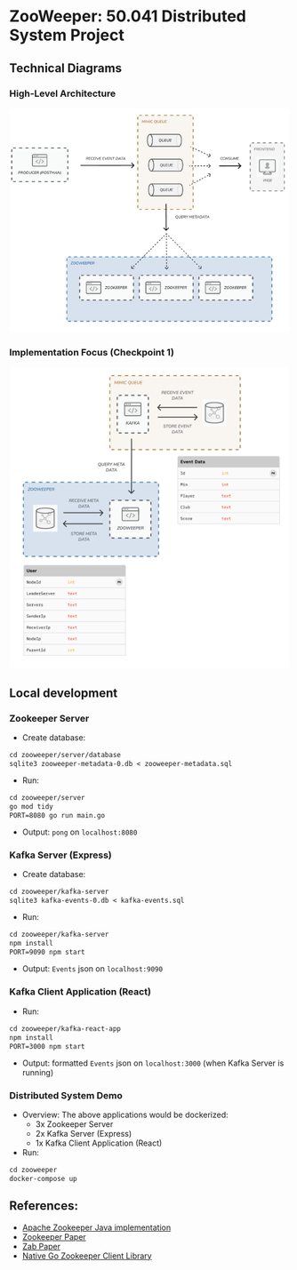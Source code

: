 # ZooWeeper: 50.041 Distributed System Project

## Technical Diagrams
### High-Level Architecture
 ![](assets/system_architecture.png)
### Implementation Focus (Checkpoint 1)
![](assets/request_processor_flow.png)

## Local development
### Zookeeper Server
- Create database:
```shell
cd zooweeper/server/database
sqlite3 zooweeper-metadata-0.db < zooweeper-metadata.sql
```
- Run: 
```shell
cd zooweeper/server
go mod tidy 
PORT=8080 go run main.go
```
- Output: `pong` on `localhost:8080`
### Kafka Server (Express)
- Create database:
```shell
cd zooweeper/kafka-server
sqlite3 kafka-events-0.db < kafka-events.sql
```
- Run:
```shell
cd zooweeper/kafka-server
npm install
PORT=9090 npm start
```
- Output: `Events` json on `localhost:9090`
### Kafka Client Application (React)
- Run: 
```shell
cd zooweeper/kafka-react-app
npm install
PORT=3000 npm start
```
- Output: formatted `Events` json on `localhost:3000`  (when Kafka Server is running)

### Distributed System Demo
- Overview: The above applications would be dockerized:
  - 3x Zookeeper Server
  - 2x Kafka Server (Express)
  - 1x Kafka Client Application (React)
- Run:
```shell
cd zooweeper
docker-compose up
```

## References:
- [Apache Zookeeper Java implementation](https://github.com/apache/zookeeper)
- [Zookeeper Paper](https://pdos.csail.mit.edu/6.824/papers/zookeeper.pdf)
- [Zab Paper](https://ieeexplore.ieee.org/stamp/stamp.jsp?arnumber=5958223)
- [Native Go Zookeeper Client Library](https://github.com/go-zookeeper/zk)
